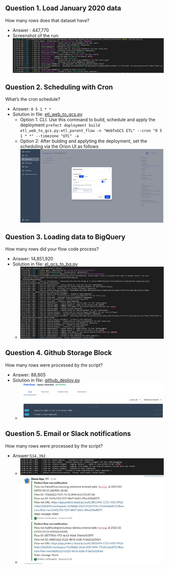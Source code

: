 ## Question 1. Load January 2020 data
How many rows does that dataset have?
* Answer : 447,770
* Screenshot of the run:
![Output Q1](images/logs.JPG) 

## Question 2. Scheduling with Cron
What’s the cron schedule?
* Answer: `0 5 1 * *`
* Solution in file: [etl_web_to_gcs.py](etl_web_to_gcs.py)
    * Option 1: CLI. Use this command to build, schedule and apply the deployment `prefect deployment build etl_web_to_gcs.py:etl_parent_flow -n "WebToGCS ETL" --cron "0 5 1 * *" --timezone "UTC" -a`
    * Option 2: After bulding and applyting the deployment, set the scheduling via the Orion UI as follows
    ![Output Q2](images/cron.JPG) 

## Question 3. Loading data to BigQuery 
How many rows did your flow code process?
* Answer: 14,851,920
* Solution in file: [el_gcs_to_bq.py](el_gcs_to_bq.py)
    * ![Output Q3](images/gcs_bq.JPG) 


## Question 4. Github Storage Block
How many rows were processed by the script?
* Answer: 88,605
* Solution in file: [github_deploy.py](github_deploy.py)
    * ![Output Q4](images/gitload.JPG)

## Question 5. Email or Slack notifications
How many rows were processed by the script?
* Answer:`514,392`
    * ![Output Q4a](images/q5.JPG)
    * ![Output Q4b](images/notify.JPG)
